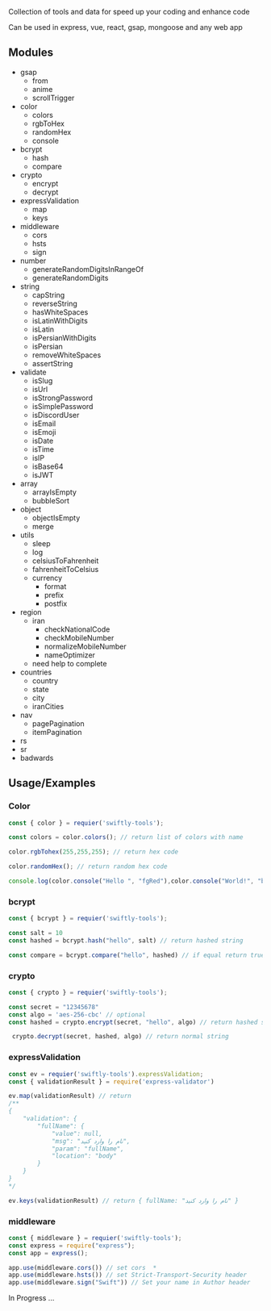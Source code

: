 Collection of tools and data for speed up your coding and enhance code 

Can be used in express, vue, react, gsap, mongoose and any web app

## Modules
- gsap
  - from
  - anime
  - scrollTrigger
- color
  - colors
  - rgbToHex
  - randomHex
  - console
- bcrypt
  - hash
  - compare
- crypto
  - encrypt
  - decrypt
- expressValidation
  - map
  - keys
- middleware
  - cors
  - hsts
  - sign
- number
  - generateRandomDigitsInRangeOf
  - generateRandomDigits
- string
  - capString
  - reverseString
  - hasWhiteSpaces
  - isLatinWithDigits
  - isLatin
  - isPersianWithDigits
  - isPersian
  - removeWhiteSpaces
  - assertString
- validate
  - isSlug
  - isUrl
  - isStrongPassword
  - isSimplePassword
  - isDiscordUser
  - isEmail
  - isEmoji
  - isDate
  - isTime
  - isIP
  - isBase64
  - isJWT
- array
  - arrayIsEmpty
  - bubbleSort
- object
  - objectIsEmpty
  - merge
- utils
  - sleep
  - log
  - celsiusToFahrenheit
  - fahrenheitToCelsius
  - currency
    - format
    - prefix
    - postfix
- region
  - iran
    - checkNationalCode
    - checkMobileNumber
    - normalizeMobileNumber
    - nameOptimizer
  - need help to complete  
- countries
  - country
  - state
  - city
  - iranCities
- nav 
  - pagePagination
  - itemPagination
- rs
- sr
- badwards


## Usage/Examples

### Color
```js
const { color } = requier('swiftly-tools');

const colors = color.colors(); // return list of colors with name

color.rgbTohex(255,255,255); // return hex code 

color.randomHex(); // return random hex code

console.log(color.console("Hello ", "fgRed"),color.console("World!", "bgRed")) 
```

### bcrypt
```js
const { bcrypt } = requier('swiftly-tools');

const salt = 10
const hashed = bcrypt.hash("hello", salt) // return hashed string

const compare = bcrypt.compare("hello", hashed) // if equal return true
```

### crypto
```js
const { crypto } = requier('swiftly-tools');

const secret = "12345678" 
const algo = 'aes-256-cbc' // optional
const hashed = crypto.encrypt(secret, "hello", algo) // return hashed string

 crypto.decrypt(secret, hashed, algo) // return normal string
```

### expressValidation
```js
const ev = requier('swiftly-tools').expressValidation;
const { validationResult } = require('express-validator')

ev.map(validationResult) // return 
/**
{
    "validation": {
        "fullName": {
            "value": null,
            "msg": "نام را وارد کنید",
            "param": "fullName",
            "location": "body"
        }
    }
}
*/

ev.keys(validationResult) // return { fullName: "نام را وارد کنید" }

```

### middleware
```js
const { middleware } = requier('swiftly-tools');
const express = require("express");
const app = express();

app.use(middleware.cors()) // set cors  *
app.use(middleware.hsts()) // set Strict-Transport-Security header
app.use(middleware.sign("Swift")) // Set your name in Author header
```

In Progress ...